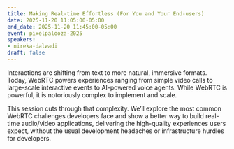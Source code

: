 ```yaml
---
title: Making Real-time Effortless (For You and Your End-users)
date: 2025-11-20 11:05:00-05:00
end_date: 2025-11-20 11:45:00-05:00
event: pixelpalooza-2025
speakers:
- nireka-dalwadi
draft: false
---
```


Interactions are shifting from text to more natural, immersive formats. Today, WebRTC powers experiences ranging from simple video calls to large-scale interactive events to AI-powered voice agents. While WebRTC is powerful, it is notoriously complex to implement and scale.

This session cuts through that complexity. We’ll explore the most common WebRTC challenges developers face and show a better way to build real-time audio/video applications, delivering the high-quality experiences users expect, without the usual development headaches or infrastructure hurdles for developers.
